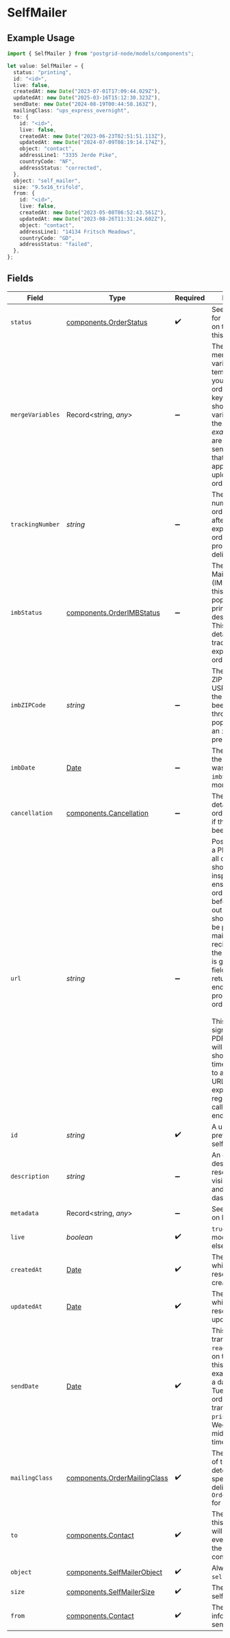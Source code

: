 # SelfMailer

## Example Usage

```typescript
import { SelfMailer } from "postgrid-node/models/components";

let value: SelfMailer = {
  status: "printing",
  id: "<id>",
  live: false,
  createdAt: new Date("2023-07-01T17:09:44.029Z"),
  updatedAt: new Date("2025-03-16T15:12:30.323Z"),
  sendDate: new Date("2024-08-19T00:44:58.163Z"),
  mailingClass: "ups_express_overnight",
  to: {
    id: "<id>",
    live: false,
    createdAt: new Date("2023-06-23T02:51:51.113Z"),
    updatedAt: new Date("2024-07-09T08:19:14.174Z"),
    object: "contact",
    addressLine1: "3335 Jerde Pike",
    countryCode: "NF",
    addressStatus: "corrected",
  },
  object: "self_mailer",
  size: "9.5x16_trifold",
  from: {
    id: "<id>",
    live: false,
    createdAt: new Date("2023-05-08T06:52:43.561Z"),
    updatedAt: new Date("2023-08-26T11:31:24.602Z"),
    object: "contact",
    addressLine1: "14134 Fritsch Meadows",
    countryCode: "GD",
    addressStatus: "failed",
  },
};
```

## Fields

| Field                                                                                                                                                                                                                                                                                                                                                                                                                                                                                                                            | Type                                                                                                                                                                                                                                                                                                                                                                                                                                                                                                                             | Required                                                                                                                                                                                                                                                                                                                                                                                                                                                                                                                         | Description                                                                                                                                                                                                                                                                                                                                                                                                                                                                                                                      |
| -------------------------------------------------------------------------------------------------------------------------------------------------------------------------------------------------------------------------------------------------------------------------------------------------------------------------------------------------------------------------------------------------------------------------------------------------------------------------------------------------------------------------------- | -------------------------------------------------------------------------------------------------------------------------------------------------------------------------------------------------------------------------------------------------------------------------------------------------------------------------------------------------------------------------------------------------------------------------------------------------------------------------------------------------------------------------------- | -------------------------------------------------------------------------------------------------------------------------------------------------------------------------------------------------------------------------------------------------------------------------------------------------------------------------------------------------------------------------------------------------------------------------------------------------------------------------------------------------------------------------------- | -------------------------------------------------------------------------------------------------------------------------------------------------------------------------------------------------------------------------------------------------------------------------------------------------------------------------------------------------------------------------------------------------------------------------------------------------------------------------------------------------------------------------------- |
| `status`                                                                                                                                                                                                                                                                                                                                                                                                                                                                                                                         | [components.OrderStatus](../../models/components/orderstatus.md)                                                                                                                                                                                                                                                                                                                                                                                                                                                                 | :heavy_check_mark:                                                                                                                                                                                                                                                                                                                                                                                                                                                                                                               | See `OrderStatus` for more details on the status of this order.                                                                                                                                                                                                                                                                                                                                                                                                                                                                  |
| `mergeVariables`                                                                                                                                                                                                                                                                                                                                                                                                                                                                                                                 | Record<string, *any*>                                                                                                                                                                                                                                                                                                                                                                                                                                                                                                            | :heavy_minus_sign:                                                                                                                                                                                                                                                                                                                                                                                                                                                                                                               | These will be merged with the variables in the template or HTML you create this order with. The keys in this object should match the variable names in the template _exactly_ as they are case-sensitive. Note that these _do not_ apply to PDFs uploaded with the order.                                                                                                                                                                                                                                                        |
| `trackingNumber`                                                                                                                                                                                                                                                                                                                                                                                                                                                                                                                 | *string*                                                                                                                                                                                                                                                                                                                                                                                                                                                                                                                         | :heavy_minus_sign:                                                                                                                                                                                                                                                                                                                                                                                                                                                                                                               | The tracking number of this order. Populated after an express/certified order has been processed for delivery.                                                                                                                                                                                                                                                                                                                                                                                                                   |
| `imbStatus`                                                                                                                                                                                                                                                                                                                                                                                                                                                                                                                      | [components.OrderIMBStatus](../../models/components/orderimbstatus.md)                                                                                                                                                                                                                                                                                                                                                                                                                                                           | :heavy_minus_sign:                                                                                                                                                                                                                                                                                                                                                                                                                                                                                                               | The Intelligent Mail Barcode (IMB) status of this order. Only populated for US-printed and US-destined orders. This is the most detailed way to track non-express/certified orders.                                                                                                                                                                                                                                                                                                                                              |
| `imbZIPCode`                                                                                                                                                                                                                                                                                                                                                                                                                                                                                                                     | *string*                                                                                                                                                                                                                                                                                                                                                                                                                                                                                                                         | :heavy_minus_sign:                                                                                                                                                                                                                                                                                                                                                                                                                                                                                                               | The most recent ZIP code of the USPS facility that the order has been processed through. Only populated when an `imbStatus` is present.                                                                                                                                                                                                                                                                                                                                                                                          |
| `imbDate`                                                                                                                                                                                                                                                                                                                                                                                                                                                                                                                        | [Date](https://developer.mozilla.org/en-US/docs/Web/JavaScript/Reference/Global_Objects/Date)                                                                                                                                                                                                                                                                                                                                                                                                                                    | :heavy_minus_sign:                                                                                                                                                                                                                                                                                                                                                                                                                                                                                                               | The last date that the IMB status was updated. See `imbStatus` for more details.                                                                                                                                                                                                                                                                                                                                                                                                                                                 |
| `cancellation`                                                                                                                                                                                                                                                                                                                                                                                                                                                                                                                   | [components.Cancellation](../../models/components/cancellation.md)                                                                                                                                                                                                                                                                                                                                                                                                                                                               | :heavy_minus_sign:                                                                                                                                                                                                                                                                                                                                                                                                                                                                                                               | The cancellation details of this order. Populated if the order has been cancelled.                                                                                                                                                                                                                                                                                                                                                                                                                                               |
| `url`                                                                                                                                                                                                                                                                                                                                                                                                                                                                                                                            | *string*                                                                                                                                                                                                                                                                                                                                                                                                                                                                                                                         | :heavy_minus_sign:                                                                                                                                                                                                                                                                                                                                                                                                                                                                                                               | PostGrid renders a PDF preview for all orders. This should be inspected to ensure that the order is correct before it is sent out because it shows what will be printed and mailed to the recipient. Once the PDF preview is generated, this field will be returned by all `GET` endpoints which produce this order.<br/><br/>This URL is a signed link to the PDF preview. It will expire after a short period of time. If you need to access this URL after it has expired, you can regenerate it by calling the `GET` endpoint again. |
| `id`                                                                                                                                                                                                                                                                                                                                                                                                                                                                                                                             | *string*                                                                                                                                                                                                                                                                                                                                                                                                                                                                                                                         | :heavy_check_mark:                                                                                                                                                                                                                                                                                                                                                                                                                                                                                                               | A unique ID prefixed with self_mailer_                                                                                                                                                                                                                                                                                                                                                                                                                                                                                           |
| `description`                                                                                                                                                                                                                                                                                                                                                                                                                                                                                                                    | *string*                                                                                                                                                                                                                                                                                                                                                                                                                                                                                                                         | :heavy_minus_sign:                                                                                                                                                                                                                                                                                                                                                                                                                                                                                                               | An optional string describing this resource. Will be visible in the API and the dashboard.                                                                                                                                                                                                                                                                                                                                                                                                                                       |
| `metadata`                                                                                                                                                                                                                                                                                                                                                                                                                                                                                                                       | Record<string, *any*>                                                                                                                                                                                                                                                                                                                                                                                                                                                                                                            | :heavy_minus_sign:                                                                                                                                                                                                                                                                                                                                                                                                                                                                                                               | See the section on Metadata.                                                                                                                                                                                                                                                                                                                                                                                                                                                                                                     |
| `live`                                                                                                                                                                                                                                                                                                                                                                                                                                                                                                                           | *boolean*                                                                                                                                                                                                                                                                                                                                                                                                                                                                                                                        | :heavy_check_mark:                                                                                                                                                                                                                                                                                                                                                                                                                                                                                                               | `true` if this is a live mode resource else `false`.                                                                                                                                                                                                                                                                                                                                                                                                                                                                             |
| `createdAt`                                                                                                                                                                                                                                                                                                                                                                                                                                                                                                                      | [Date](https://developer.mozilla.org/en-US/docs/Web/JavaScript/Reference/Global_Objects/Date)                                                                                                                                                                                                                                                                                                                                                                                                                                    | :heavy_check_mark:                                                                                                                                                                                                                                                                                                                                                                                                                                                                                                               | The UTC time at which this resource was created.                                                                                                                                                                                                                                                                                                                                                                                                                                                                                 |
| `updatedAt`                                                                                                                                                                                                                                                                                                                                                                                                                                                                                                                      | [Date](https://developer.mozilla.org/en-US/docs/Web/JavaScript/Reference/Global_Objects/Date)                                                                                                                                                                                                                                                                                                                                                                                                                                    | :heavy_check_mark:                                                                                                                                                                                                                                                                                                                                                                                                                                                                                                               | The UTC time at which this resource was last updated.                                                                                                                                                                                                                                                                                                                                                                                                                                                                            |
| `sendDate`                                                                                                                                                                                                                                                                                                                                                                                                                                                                                                                       | [Date](https://developer.mozilla.org/en-US/docs/Web/JavaScript/Reference/Global_Objects/Date)                                                                                                                                                                                                                                                                                                                                                                                                                                    | :heavy_check_mark:                                                                                                                                                                                                                                                                                                                                                                                                                                                                                                               | This order will transition from `ready` to `printing` on the day after this date. For example, if this is a date on Tuesday, the order will transition to `printing` on Wednesday at midnight eastern time.                                                                                                                                                                                                                                                                                                                      |
| `mailingClass`                                                                                                                                                                                                                                                                                                                                                                                                                                                                                                                   | [components.OrderMailingClass](../../models/components/ordermailingclass.md)                                                                                                                                                                                                                                                                                                                                                                                                                                                     | :heavy_check_mark:                                                                                                                                                                                                                                                                                                                                                                                                                                                                                                               | The mailing class of this order. This determines the speed and cost of delivery. See `OrderMailingClass` for more details.                                                                                                                                                                                                                                                                                                                                                                                                       |
| `to`                                                                                                                                                                                                                                                                                                                                                                                                                                                                                                                             | [components.Contact](../../models/components/contact.md)                                                                                                                                                                                                                                                                                                                                                                                                                                                                         | :heavy_check_mark:                                                                                                                                                                                                                                                                                                                                                                                                                                                                                                               | The recipient of this order. This will be provided even if you delete the underlying contact.                                                                                                                                                                                                                                                                                                                                                                                                                                    |
| `object`                                                                                                                                                                                                                                                                                                                                                                                                                                                                                                                         | [components.SelfMailerObject](../../models/components/selfmailerobject.md)                                                                                                                                                                                                                                                                                                                                                                                                                                                       | :heavy_check_mark:                                                                                                                                                                                                                                                                                                                                                                                                                                                                                                               | Always `self_mailer`.                                                                                                                                                                                                                                                                                                                                                                                                                                                                                                            |
| `size`                                                                                                                                                                                                                                                                                                                                                                                                                                                                                                                           | [components.SelfMailerSize](../../models/components/selfmailersize.md)                                                                                                                                                                                                                                                                                                                                                                                                                                                           | :heavy_check_mark:                                                                                                                                                                                                                                                                                                                                                                                                                                                                                                               | The size of the self-mailer.                                                                                                                                                                                                                                                                                                                                                                                                                                                                                                     |
| `from`                                                                                                                                                                                                                                                                                                                                                                                                                                                                                                                           | [components.Contact](../../models/components/contact.md)                                                                                                                                                                                                                                                                                                                                                                                                                                                                         | :heavy_check_mark:                                                                                                                                                                                                                                                                                                                                                                                                                                                                                                               | The contact information of the sender.                                                                                                                                                                                                                                                                                                                                                                                                                                                                                           |